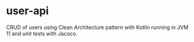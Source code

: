 # user-api
CRUD of users using Clean Architecture pattern with Kotlin running in JVM 11 and unit tests with Jacoco.
